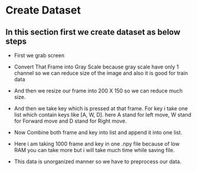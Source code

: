 # Create Dataset

## In this section first we create dataset as below steps

* First we grab screen

* Convert That Frame into Gray Scale because gray scale have only 1 channel so we can reduce size of the image and also it is good for train data

* And then we resize our frame into 200 X 150 so we can reduce much size.

* And then we take key which is pressed at that frame. For key i take one list which contain keys like [A, W, D]. here A stand for left move, W stand for Forward move and D stand for Right move.

* Now Combine both frame and key into list and append it into one list.

* Here i am taking 1000 frame and key in one .npy file because of low RAM you can take more but i will take much time while saving file.

* This data is unorganized manner so we have to preprocess our data.
